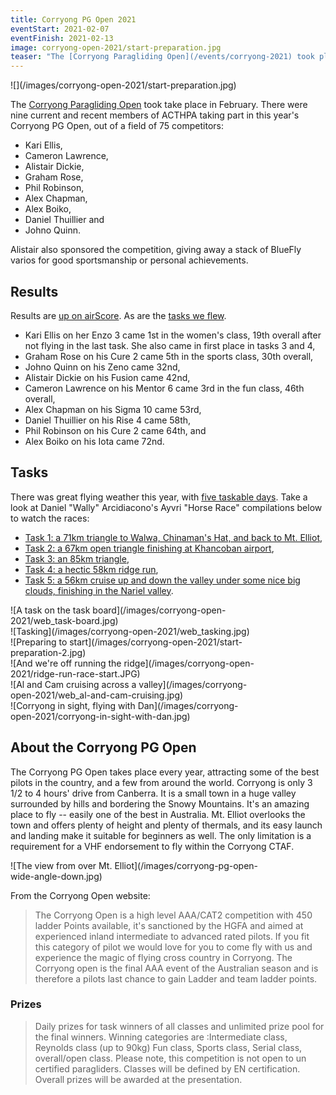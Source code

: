 ```yaml
---
title: Corryong PG Open 2021
eventStart: 2021-02-07
eventFinish: 2021-02-13
image: corryong-open-2021/start-preparation.jpg
teaser: "The [Corryong Paragliding Open](/events/corryong-2021) took place in February, with nine Canberra pilots competing."
---
```

<div class="inline-img" data-fancybox="gallery" href="/images/corryong-open-2021/start-preparation.jpg">
![](/images/corryong-open-2021/start-preparation.jpg)
</div>

The [Corryong Paragliding Open](https://airtribune.com/flow-corryong-pg-open-2021/info) took take place in February.
There were nine current and recent members of ACTHPA taking part in this year's Corryong PG Open, out of a field of 75 competitors:

- Kari Ellis,
- Cameron Lawrence,
- Alistair Dickie,
- Graham Rose,
- Phil Robinson,
- Alex Chapman,
- Alex Boiko,
- Daniel Thuillier and
- Johno Quinn.

Alistair also sponsored the competition, giving away a stack of BlueFly varios for good sportsmanship or personal achievements.

## Results

Results are [up on airScore](http://xc.highcloud.net/comp_overall.html?comPk=311).
As are the [tasks we flew](http://xc.highcloud.net/task_overview.html?comPk=311).

- Kari Ellis on her Enzo 3 came 1st in the women's class, 19th overall after not flying in the last task. She also came in first place in tasks 3 and 4,
- Graham Rose on his Cure 2 came 5th in the sports class, 30th overall,
- Johno Quinn on his Zeno came 32nd,
- Alistair Dickie on his Fusion came 42nd,
- Cameron Lawrence on his Mentor 6 came 3rd in the fun class, 46th overall,
- Alex Chapman on his Sigma 10 came 53rd,
- Daniel Thuillier on his Rise 4 came 58th,
- Phil Robinson on his Cure 2 came 64th, and
- Alex Boiko on his Iota came 72nd.

## Tasks

There was great flying weather this year, with [five taskable days](http://xc.highcloud.net/task_overview.html?comPk=311).
Take a look at Daniel "Wally" Arcidiacono's Ayvri "Horse Race" compilations below to watch the races:

- [Task 1: a 71km triangle to Walwa, Chinaman's Hat, and back to Mt. Elliot](https://ayvri.com/scene/eyj8rde15g/ckkuylduj00223b6hsilnc3ou),
- [Task 2: a 67km open triangle finishing at Khancoban airport](https://ayvri.com/scene/eyj8rde15g/ckkwd0nos00203b6hfr05p380),
- [Task 3: an 85km triangle](https://ayvri.com/scene/eyj8rde15g/ckkxtd0q5001y3b6h1t84i8hc),
- [Task 4: a hectic 58km ridge run](https://ayvri.com/scene/eyj8rde15g/ckkz8h99f00223b6hjhyga91z),
- [Task 5: a 56km cruise up and down the valley under some nice big clouds, finishing in the Nariel valley](https://ayvri.com/scene/eyj8rde15g/ckl0nqou100223b6heyzlab05).

<div class="inline-img" data-fancybox="gallery" style="max-width: 80%" href="/images/corryong-open-2021/task-board.jpg">
![A task on the task board](/images/corryong-open-2021/web_task-board.jpg)
</div>

<div class="inline-img" data-fancybox="gallery" style="max-width: 80%" href="/images/corryong-open-2021/tasking.jpg">
![Tasking](/images/corryong-open-2021/web_tasking.jpg)
</div>

<div class="inline-img" data-fancybox="gallery" style="max-width: 80%" href="/images/corryong-open-2021/start-preparation-2.jpg">
![Preparing to start](/images/corryong-open-2021/start-preparation-2.jpg)
</div>

<div class="inline-img" data-fancybox="gallery" style="max-width: 80%" href="/images/corryong-open-2021/ridge-run-race-start.JPG">
![And we're off running the ridge](/images/corryong-open-2021/ridge-run-race-start.JPG)
</div>

<div class="inline-img" data-fancybox="gallery" style="max-width: 80%" href="/images/corryong-open-2021/al-and-cam-cruising.jpg">
![Al and Cam cruising across a valley](/images/corryong-open-2021/web_al-and-cam-cruising.jpg)
</div>

<div class="inline-img" data-fancybox="gallery" style="max-width: 80%" href="/images/corryong-open-2021/corryong-in-sight-with-dan.jpg">
![Corryong in sight, flying with Dan](/images/corryong-open-2021/corryong-in-sight-with-dan.jpg)
</div>

## About the Corryong PG Open

The Corryong PG Open takes place every year, attracting some of the best pilots in the country, and a few from around the world.
Corryong is only 3 1/2 to 4 hours' drive from Canberra.
It is a small town in a huge valley surrounded by hills and bordering the Snowy Mountains.
It's an amazing place to fly -- easily one of the best in Australia.
Mt. Elliot overlooks the town and offers plenty of height and plenty of thermals, and its easy launch and landing make it suitable for beginners as well.
The only limitation is a requirement for a VHF endorsement to fly within the Corryong CTAF.

<div class="inline-img" style="max-width: 80%" data-fancybox="gallery" href="/images/corryong-pg-open-wide-angle-down.jpg">
![The view from over Mt. Elliot](/images/corryong-pg-open-wide-angle-down.jpg)
</div>

From the Corryong Open website:

> The Corryong Open is a high level AAA/CAT2 competition with 450 ladder Points available, it's sanctioned by the HGFA and aimed at experienced inland intermediate to advanced rated pilots.
> If you fit this category of pilot we would love for you to come fly with us and experience the magic of flying cross country in Corryong.
> The Corryong open is the final AAA event of the Australian season and is therefore a pilots last chance to gain Ladder and team ladder points.

### Prizes

> Daily prizes for task winners of all classes and unlimited prize pool for the final winners.
> Winning categories are :Intermediate class, Reynolds class (up to 90kg) Fun class, Sports class, Serial class, overall/open class.
> Please note, this competition is not open to un certified paragliders.
> Classes will be defined by EN certification.
> Overall prizes will be awarded at the presentation. 
